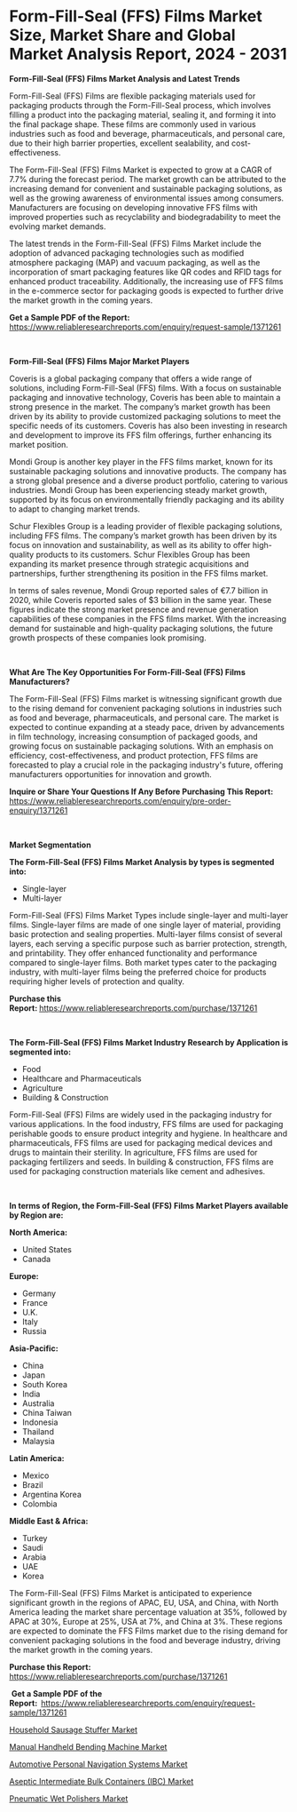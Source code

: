 <p><h1>Form-Fill-Seal (FFS) Films Market Size, Market Share and Global Market Analysis Report, 2024 - 2031</h1></p><p><strong>Form-Fill-Seal (FFS) Films Market Analysis and Latest Trends</strong></p>
<p><p>Form-Fill-Seal (FFS) Films are flexible packaging materials used for packaging products through the Form-Fill-Seal process, which involves filling a product into the packaging material, sealing it, and forming it into the final package shape. These films are commonly used in various industries such as food and beverage, pharmaceuticals, and personal care, due to their high barrier properties, excellent sealability, and cost-effectiveness.</p><p>The Form-Fill-Seal (FFS) Films Market is expected to grow at a CAGR of 7.7% during the forecast period. The market growth can be attributed to the increasing demand for convenient and sustainable packaging solutions, as well as the growing awareness of environmental issues among consumers. Manufacturers are focusing on developing innovative FFS films with improved properties such as recyclability and biodegradability to meet the evolving market demands.</p><p>The latest trends in the Form-Fill-Seal (FFS) Films Market include the adoption of advanced packaging technologies such as modified atmosphere packaging (MAP) and vacuum packaging, as well as the incorporation of smart packaging features like QR codes and RFID tags for enhanced product traceability. Additionally, the increasing use of FFS films in the e-commerce sector for packaging goods is expected to further drive the market growth in the coming years.</p></p>
<p><strong>Get a Sample PDF of the Report:&nbsp;</strong> <a href="https://www.reliableresearchreports.com/enquiry/request-sample/1371261">https://www.reliableresearchreports.com/enquiry/request-sample/1371261</a></p>
<p>&nbsp;</p>
<p><strong>Form-Fill-Seal (FFS) Films Major Market Players</strong></p>
<p><p>Coveris is a global packaging company that offers a wide range of solutions, including Form-Fill-Seal (FFS) films. With a focus on sustainable packaging and innovative technology, Coveris has been able to maintain a strong presence in the market. The company’s market growth has been driven by its ability to provide customized packaging solutions to meet the specific needs of its customers. Coveris has also been investing in research and development to improve its FFS film offerings, further enhancing its market position.</p><p>Mondi Group is another key player in the FFS films market, known for its sustainable packaging solutions and innovative products. The company has a strong global presence and a diverse product portfolio, catering to various industries. Mondi Group has been experiencing steady market growth, supported by its focus on environmentally friendly packaging and its ability to adapt to changing market trends.</p><p>Schur Flexibles Group is a leading provider of flexible packaging solutions, including FFS films. The company’s market growth has been driven by its focus on innovation and sustainability, as well as its ability to offer high-quality products to its customers. Schur Flexibles Group has been expanding its market presence through strategic acquisitions and partnerships, further strengthening its position in the FFS films market.</p><p>In terms of sales revenue, Mondi Group reported sales of €7.7 billion in 2020, while Coveris reported sales of $3 billion in the same year. These figures indicate the strong market presence and revenue generation capabilities of these companies in the FFS films market. With the increasing demand for sustainable and high-quality packaging solutions, the future growth prospects of these companies look promising.</p></p>
<p>&nbsp;</p>
<p><strong>What Are The Key Opportunities For Form-Fill-Seal (FFS) Films Manufacturers?</strong></p>
<p><p>The Form-Fill-Seal (FFS) Films market is witnessing significant growth due to the rising demand for convenient packaging solutions in industries such as food and beverage, pharmaceuticals, and personal care. The market is expected to continue expanding at a steady pace, driven by advancements in film technology, increasing consumption of packaged goods, and growing focus on sustainable packaging solutions. With an emphasis on efficiency, cost-effectiveness, and product protection, FFS films are forecasted to play a crucial role in the packaging industry's future, offering manufacturers opportunities for innovation and growth.</p></p>
<p><strong>Inquire or Share Your Questions If Any Before Purchasing This Report:</strong> <a href="https://www.reliableresearchreports.com/enquiry/pre-order-enquiry/1371261">https://www.reliableresearchreports.com/enquiry/pre-order-enquiry/1371261</a></p>
<p>&nbsp;</p>
<p><strong>Market Segmentation</strong></p>
<p><strong>The Form-Fill-Seal (FFS) Films Market Analysis by types is segmented into:</strong></p>
<p><ul><li>Single-layer</li><li>Multi-layer</li></ul></p>
<p><p>Form-Fill-Seal (FFS) Films Market Types include single-layer and multi-layer films. Single-layer films are made of one single layer of material, providing basic protection and sealing properties. Multi-layer films consist of several layers, each serving a specific purpose such as barrier protection, strength, and printability. They offer enhanced functionality and performance compared to single-layer films. Both market types cater to the packaging industry, with multi-layer films being the preferred choice for products requiring higher levels of protection and quality.</p></p>
<p><strong>Purchase this Report:&nbsp;</strong><a href="https://www.reliableresearchreports.com/purchase/1371261">https://www.reliableresearchreports.com/purchase/1371261</a></p>
<p>&nbsp;</p>
<p><strong>The Form-Fill-Seal (FFS) Films Market Industry Research by Application is segmented into:</strong></p>
<p><ul><li>Food</li><li>Healthcare and Pharmaceuticals</li><li>Agriculture</li><li>Building & Construction</li></ul></p>
<p><p>Form-Fill-Seal (FFS) Films are widely used in the packaging industry for various applications. In the food industry, FFS films are used for packaging perishable goods to ensure product integrity and hygiene. In healthcare and pharmaceuticals, FFS films are used for packaging medical devices and drugs to maintain their sterility. In agriculture, FFS films are used for packaging fertilizers and seeds. In building & construction, FFS films are used for packaging construction materials like cement and adhesives.</p></p>
<p>&nbsp;</p>
<p><strong>In terms of Region, the Form-Fill-Seal (FFS) Films Market Players available by Region are:</strong></p>
<p>
    <p> <strong> North America: </strong>
        <ul>
            <li>United States</li>
            <li>Canada</li>
        </ul>
        </p> 
    <p> <strong> Europe: </strong>
        <ul>
            <li>Germany</li>
            <li>France</li>
            <li>U.K.</li>
            <li>Italy</li>
            <li>Russia</li>
        </ul>
        </p> 
    <p> <strong> Asia-Pacific: </strong>
        <ul>
            <li>China</li>
            <li>Japan</li>
            <li>South Korea</li>
            <li>India</li>
            <li>Australia</li>
            <li>China Taiwan</li>
            <li>Indonesia</li>
            <li>Thailand</li>
            <li>Malaysia</li>
        </ul>
        </p> 
    <p> <strong> Latin America: </strong>
        <ul>
            <li>Mexico</li>
            <li>Brazil</li>
            <li>Argentina Korea</li>
            <li>Colombia</li>
        </ul>
        </p> 
    <p> <strong> Middle East & Africa: </strong>
        <ul>
            <li>Turkey</li>
            <li>Saudi</li>
            <li>Arabia</li>
            <li>UAE</li>
            <li>Korea</li>
        </ul>
    </p>
    </p>
<p><p>The Form-Fill-Seal (FFS) Films Market is anticipated to experience significant growth in the regions of APAC, EU, USA, and China, with North America leading the market share percentage valuation at 35%, followed by APAC at 30%, Europe at 25%, USA at 7%, and China at 3%. These regions are expected to dominate the FFS Films market due to the rising demand for convenient packaging solutions in the food and beverage industry, driving the market growth in the coming years.</p></p>
<p><strong>Purchase this Report: </strong><a href="https://www.reliableresearchreports.com/purchase/1371261">https://www.reliableresearchreports.com/purchase/1371261</a></p>
<p>&nbsp;<strong>Get a Sample PDF of the Report:&nbsp;&nbsp;</strong><a href="https://www.reliableresearchreports.com/enquiry/request-sample/1371261">https://www.reliableresearchreports.com/enquiry/request-sample/1371261</a></p>
<p><strong></strong></p>
<p><p><a href="https://github.com/derrinmiltonellis35gcl/Market-Research-Report-List-1/blob/main/household-sausage-stuffer-market.md">Household Sausage Stuffer Market</a></p><p><a href="https://medium.com/@laurenhunter26/manual-handheld-bending-machine-market-size-cagr-trends-2024-2030-7d22595fd377">Manual Handheld Bending Machine Market</a></p><p><a href="https://issuu.com/reportprime-2/docs/automotive-personal-navigation-systems-market-size">Automotive Personal Navigation Systems Market</a></p><p><a href="https://github.com/khansimonweber1lqujlwoz15d/Market-Research-Report-List-1/blob/main/aseptic-intermediate-bulk-containers-ibc-market.md">Aseptic Intermediate Bulk Containers (IBC) Market</a></p><p><a href="https://medium.com/@jessicaholland33/pneumatic-wet-polishers-market-report-reveals-the-latest-trends-and-growth-opportunities-of-this-689f5ba1be0e">Pneumatic Wet Polishers Market</a></p></p>
